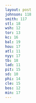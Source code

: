 ```yaml
---
layout: post
johnson: 118
smith: 117
stl: 18
wsh: 12
tor: 13
kc: 16
bal: 19
hou: 17
atl: 11
nyy: 17
tb: 18
lad: 11
pit: 15
sd: 10
phi: 14
cle: 15
bos: 12
min: 17
---
```

